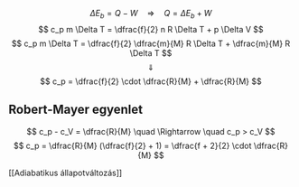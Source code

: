 $$
\Delta E_b = Q - W \quad \Rightarrow \quad Q = \Delta E_b + W
$$
$$
c_p m \Delta T = \dfrac{f}{2} n R \Delta T + p \Delta V
$$
$$
c_p m \Delta T = \dfrac{f}{2} \dfrac{m}{M} R \Delta T + \dfrac{m}{M} R \Delta T
$$
$$
\Downarrow
$$
$$
c_p = \dfrac{f}{2} \cdot \dfrac{R}{M} + \dfrac{R}{M}
$$
## Robert-Mayer egyenlet
$$
c_p - c_V = \dfrac{R}{M} \quad \Rightarrow \quad c_p > c_V
$$
$$
c_p = \dfrac{R}{M} (\dfrac{f}{2} + 1) = \dfrac{f + 2}{2} \cdot \dfrac{R}{M}
$$

[[Adiabatikus állapotváltozás]]